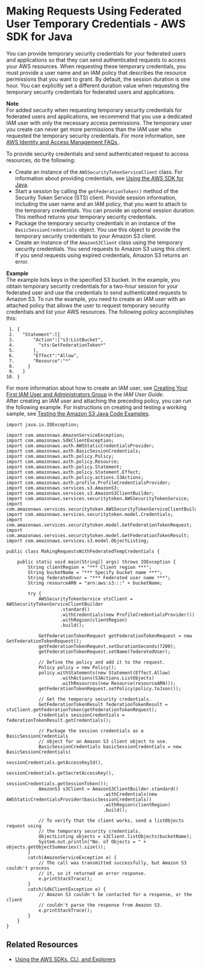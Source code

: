 # Making Requests Using Federated User Temporary Credentials \- AWS SDK for Java<a name="AuthUsingTempFederationTokenJava"></a>

You can provide temporary security credentials for your federated users and applications so that they can send authenticated requests to access your AWS resources\. When requesting these temporary credentials, you must provide a user name and an IAM policy that describes the resource permissions that you want to grant\. By default, the session duration is one hour\. You can explicitly set a different duration value when requesting the temporary security credentials for federated users and applications\.

**Note**  
For added security when requesting temporary security credentials for federated users and applications, we recommend that you use a dedicated IAM user with only the necessary access permissions\. The temporary user you create can never get more permissions than the IAM user who requested the temporary security credentials\. For more information, see [ AWS Identity and Access Management FAQs ](https://aws.amazon.com/iam/faqs/#What_are_the_best_practices_for_using_temporary_security_credentials)\.

To provide security credentials and send authenticated request to access resources, do the following:
+ Create an instance of the `AWSSecurityTokenServiceClient` class\. For information about providing credentials, see [Using the AWS SDK for Java](UsingTheMPJavaAPI.md)\.
+ Start a session by calling the `getFederationToken()` method of the Security Token Service \(STS\) client\. Provide session information, including the user name and an IAM policy, that you want to attach to the temporary credentials\. You can provide an optional session duration\. This method returns your temporary security credentials\.
+ Package the temporary security credentials in an instance of the `BasicSessionCredentials` object\. You use this object to provide the temporary security credentials to your Amazon S3 client\.
+ Create an instance of the `AmazonS3Client` class using the temporary security credentials\. You send requests to Amazon S3 using this client\. If you send requests using expired credentials, Amazon S3 returns an error\. 

**Example**  
The example lists keys in the specified S3 bucket\. In the example, you obtain temporary security credentials for a two\-hour session for your federated user and use the credentials to send authenticated requests to Amazon S3\. To run the example, you need to create an IAM user with an attached policy that allows the user to request temporary security credentials and list your AWS resources\. The following policy accomplishes this:  

```
 1. {
 2.   "Statement":[{
 3.       "Action":["s3:ListBucket",
 4.         "sts:GetFederationToken*"
 5.       ],
 6.       "Effect":"Allow",
 7.       "Resource":"*"
 8.     }
 9.   ]
10. }
```
For more information about how to create an IAM user, see [Creating Your First IAM User and Administrators Group](https://docs.aws.amazon.com/IAM/latest/UserGuide/getting-started_create-admin-group.html) in the *IAM User Guide*\.   
After creating an IAM user and attaching the preceding policy, you can run the following example\. For instructions on creating and testing a working sample, see [Testing the Amazon S3 Java Code Examples](UsingTheMPJavaAPI.md#TestingJavaSamples)\.  

```
import java.io.IOException;

import com.amazonaws.AmazonServiceException;
import com.amazonaws.SdkClientException;
import com.amazonaws.auth.AWSStaticCredentialsProvider;
import com.amazonaws.auth.BasicSessionCredentials;
import com.amazonaws.auth.policy.Policy;
import com.amazonaws.auth.policy.Resource;
import com.amazonaws.auth.policy.Statement;
import com.amazonaws.auth.policy.Statement.Effect;
import com.amazonaws.auth.policy.actions.S3Actions;
import com.amazonaws.auth.profile.ProfileCredentialsProvider;
import com.amazonaws.services.s3.AmazonS3;
import com.amazonaws.services.s3.AmazonS3ClientBuilder;
import com.amazonaws.services.securitytoken.AWSSecurityTokenService;
import com.amazonaws.services.securitytoken.AWSSecurityTokenServiceClientBuilder;
import com.amazonaws.services.securitytoken.model.Credentials;
import com.amazonaws.services.securitytoken.model.GetFederationTokenRequest;
import com.amazonaws.services.securitytoken.model.GetFederationTokenResult;
import com.amazonaws.services.s3.model.ObjectListing;

public class MakingRequestsWithFederatedTempCredentials {

    public static void main(String[] args) throws IOException {
        String clientRegion = "*** Client region ***";
        String bucketName = "*** Specify bucket name ***";
        String federatedUser = "*** Federated user name ***";
        String resourceARN = "arn:aws:s3:::" + bucketName;

        try {
            AWSSecurityTokenService stsClient = AWSSecurityTokenServiceClientBuilder
                    .standard()
                    .withCredentials(new ProfileCredentialsProvider())
                    .withRegion(clientRegion)
                    .build();
            
            GetFederationTokenRequest getFederationTokenRequest = new GetFederationTokenRequest();
            getFederationTokenRequest.setDurationSeconds(7200);
            getFederationTokenRequest.setName(federatedUser);
            
            // Define the policy and add it to the request.
            Policy policy = new Policy();
            policy.withStatements(new Statement(Effect.Allow)
                    .withActions(S3Actions.ListObjects)
                    .withResources(new Resource(resourceARN)));
            getFederationTokenRequest.setPolicy(policy.toJson());
            
            // Get the temporary security credentials.
            GetFederationTokenResult federationTokenResult = stsClient.getFederationToken(getFederationTokenRequest);
            Credentials sessionCredentials = federationTokenResult.getCredentials();
    
            // Package the session credentials as a BasicSessionCredentials
            // object for an Amazon S3 client object to use.
            BasicSessionCredentials basicSessionCredentials = new BasicSessionCredentials(
                                                                    sessionCredentials.getAccessKeyId(), 
                                                                    sessionCredentials.getSecretAccessKey(),
                                                                    sessionCredentials.getSessionToken());
            AmazonS3 s3Client = AmazonS3ClientBuilder.standard()
                                    .withCredentials(new AWSStaticCredentialsProvider(basicSessionCredentials))
                                    .withRegion(clientRegion)
                                    .build();
    
            // To verify that the client works, send a listObjects request using 
            // the temporary security credentials.
            ObjectListing objects = s3Client.listObjects(bucketName);
            System.out.println("No. of Objects = " + objects.getObjectSummaries().size());
        }
        catch(AmazonServiceException e) {
            // The call was transmitted successfully, but Amazon S3 couldn't process 
            // it, so it returned an error response.
            e.printStackTrace();
        }
        catch(SdkClientException e) {
            // Amazon S3 couldn't be contacted for a response, or the client
            // couldn't parse the response from Amazon S3.
            e.printStackTrace();
        }
    }
}
```

## Related Resources<a name="RelatedResources005"></a>
+ [Using the AWS SDKs, CLI, and Explorers](UsingAWSSDK.md)